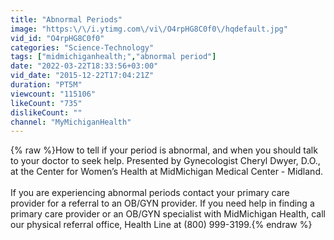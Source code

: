 ```yaml
---
title: "Abnormal Periods"
image: "https:\/\/i.ytimg.com\/vi\/O4rpHG8C0f0\/hqdefault.jpg"
vid_id: "O4rpHG8C0f0"
categories: "Science-Technology"
tags: ["midmichiganhealth;","abnormal period"]
date: "2022-03-22T18:33:56+03:00"
vid_date: "2015-12-22T17:04:21Z"
duration: "PT5M"
viewcount: "115106"
likeCount: "735"
dislikeCount: ""
channel: "MyMichiganHealth"
---
```

{% raw %}How to tell if your period is abnormal, and when you should talk to your doctor to seek help. Presented by Gynecologist Cheryl Dwyer, D.O., at the Center for Women’s Health at MidMichigan Medical Center - Midland.<br /><br />If you are experiencing abnormal periods contact your primary care provider for a referral to an OB/GYN provider. If you need help in finding a primary care provider or an OB/GYN specialist with MidMichigan Health, call our physical referral office, Health Line at (800) 999-3199.{% endraw %}
